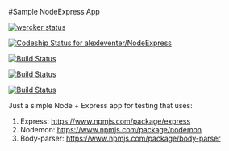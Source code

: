 #Sample NodeExpress App

[![wercker status](https://app.wercker.com/status/3c282e9a38aecbd3f88f6740a8369a38/m "wercker status")](https://app.wercker.com/project/bykey/3c282e9a38aecbd3f88f6740a8369a38)

[ ![Codeship Status for alexleventer/NodeExpress](https://codeship.com/projects/8974c880-fe7b-0132-d11c-1e5cacacb711/status?branch=master)](https://codeship.com/projects/88110)

[![Build Status](https://travis-ci.org/alexleventer/NodeExpress.svg)](https://travis-ci.org/alexleventer/NodeExpress)

[![Build Status](https://snap-ci.com/alexleventer/NodeExpress/branch/master/build_image)](https://snap-ci.com/alexleventer/NodeExpress/branch/master)

[![Build Status](https://semaphoreci.com/api/v1/projects/30aa8397-0dc1-45c3-aec8-42fb04c265af/476709/badge.svg)](https://semaphoreci.com/alexleventer/nodeexpress)

Just a simple Node + Express app for testing that uses:

1. Express: https://www.npmjs.com/package/express
2. Nodemon: https://www.npmjs.com/package/nodemon
3. Body-parser: https://www.npmjs.com/package/body-parser
